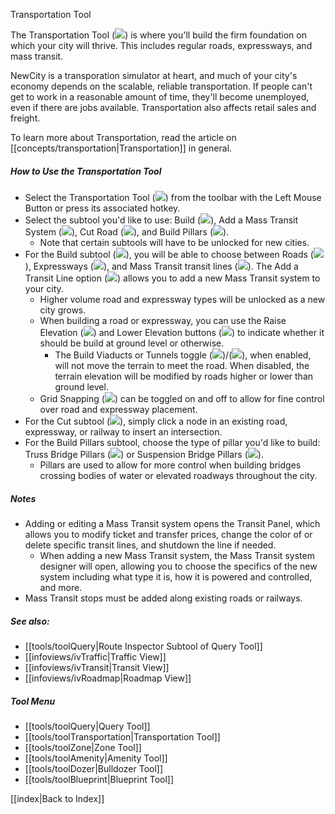 Transportation Tool

The Transportation Tool (![](IconRoad)) is where you'll build the firm foundation on which your city will thrive. This includes regular roads, expressways, and mass transit.

NewCity is a transporation simulator at heart, and much of your city's economy depends on the scalable, reliable transportation. If people can't get to work in a reasonable amount of time, they'll become unemployed, even if there are jobs available. Transportation also affects retail sales and freight.

To learn more about Transportation, read the article on [[concepts/transportation|Transportation]] in general.

##### How to Use the Transportation Tool
* Select the Transportation Tool (![](IconRoad)) from the toolbar with the Left Mouse Button or press its associated hotkey.
* Select the subtool you'd like to use: Build (![](IconRoad)), Add a Mass Transit System (![](IconRoute)), Cut Road (![](IconCut)), and Build Pillars (![](IconTrussBridgePillar)).
	* Note that certain subtools will have to be unlocked for new cities.
* For the Build subtool (![](IconRoad)), you will be able to choose between Roads (![](IconRoad)), Expressways (![](IconExpressway)), and Mass Transit transit lines (![](IconBus)). The Add a Transit Line option (![](IconPlus)) allows you to add a new Mass Transit system to your city. 
	* Higher volume road and expressway types will be unlocked as a new city grows.
	* When building a road or expressway, you can use the Raise Elevation (![](IconUp)) and Lower Elevation buttons (![](IconDown)) to indicate whether it should be build at ground level or otherwise. 
		* The Build Viaducts or Tunnels toggle (![](IconCauseway))/(![](IconUnderground)), when enabled, will not move the terrain to meet the road. When disabled, the terrain elevation will be modified by roads higher or lower than ground level. 
	* Grid Snapping (![](IconGrid)) can be toggled on and off to allow for fine control over road and expressway placement. 
* For the Cut subtool (![](IconCut)), simply click a node in an existing road, expressway, or railway to insert an intersection. 
* For the Build Pillars subtool, choose the type of pillar you'd like to build: Truss Bridge Pillars (![](IconTrussBridgePillar)) or Suspension Bridge Pillars (![](IconSuspensionBridgePillar)).
	* Pillars are used to allow for more control when building bridges crossing bodies of water or elevated roadways throughout the city. 

##### Notes
* Adding or editing a Mass Transit system opens the Transit Panel, which allows you to modify ticket and transfer prices, change the color of or delete specific transit lines, and shutdown the line if needed. 
	* When adding a new Mass Transit system, the Mass Transit system designer will open, allowing you to choose the specifics of the new system including what type it is, how it is powered and controlled, and more. 
* Mass Transit stops must be added along existing roads or railways. 

##### See also:
* [[tools/toolQuery|Route Inspector Subtool of Query Tool]]
* [[infoviews/ivTraffic|Traffic View]]
* [[infoviews/ivTransit|Transit View]]
* [[infoviews/ivRoadmap|Roadmap View]]

##### Tool Menu
* [[tools/toolQuery|Query Tool]]
* [[tools/toolTransportation|Transportation Tool]]
* [[tools/toolZone|Zone Tool]]
* [[tools/toolAmenity|Amenity Tool]]
* [[tools/toolDozer|Bulldozer Tool]]
* [[tools/toolBlueprint|Blueprint Tool]]

[[index|Back to Index]]
